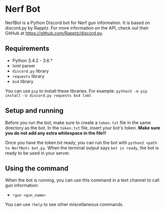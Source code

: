 # Nerf Bot
NerfBot is a Python Discord bot for Nerf gun information. It is based on discord.py by Rapptz. For more information on the API, check out their GitHub at https://github.com/Rapptz/discord.py.

## Requirements
* Python 3.4.2 - 3.6.*
* lxml parser
* `discord.py` library
* `requests` library
* `bs4` library

You can use `pip` to install these libraries. For example: `python3 -m pip install -U discord.py requests bs4 lxml`

## Setup and running
Before you run the bot, make sure to create a `token.txt` file in the same directory as the bot. In the `token.txt` file, insert your bot's token. **Make sure you do not add any extra whitespace in the file!!**

Once you have the token.txt ready, you can run the bot with `python3 <path to NerfBot> bot.py`. When the terminal output says `bot is ready`, the bot is ready to be used in your server.

## Using the command
When the bot is running, you can use this command in a text channel to call gun information:
* `!gun <gun_name>`

You can use `!help` to see other miscellaneous commands.